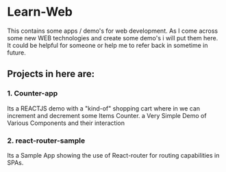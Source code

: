 # Learn-Web
This contains some apps / demo's for web development. As I come across some new WEB technologies and create some demo's i will put them here.
It could be helpful for someone or help me to refer back in sometime in future.

## Projects in here are:

### 1. Counter-app
Its a REACTJS demo with a "kind-of" shopping cart where in we can increment and decrement some Items Counter. a Very Simple Demo of Various Components and their interaction

### 2. react-router-sample
Its a Sample App showing the use of React-router for routing capabilities in SPAs.

